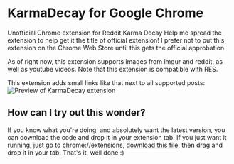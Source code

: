 # KarmaDecay for Google Chrome
Unofficial Chrome extension for Reddit Karma Decay
Help me spread the extension to help get it the title of official extension! I prefer not to put this extension on the Chrome Web Store until this gets the official approbation.

As of right now, this extension supports images from imgur and reddit, as well as youtube videos.
Note that this extension is compatible with RES.

This extension adds small links like that next to all supported posts:
![Preview of KarmaDecay extension](http://i.imgur.com/KHaUljp.png)

## How can I try out this wonder?
If you know what you're doing, and absolutely want the latest version, you can download the code and drop it in your extension tab. If you just want it running, just go to chrome://extensions, [download this file](https://mega.nz/#!o4J3yAbb!uPerEJIAmNd1GH-X0x_Gift3cJdud10pO9dZZ-8a5bw), then drag and drop it in your tab. That's it, well done :)

